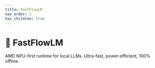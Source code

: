 ```yaml
---
title: FastFlowLM
nav_order: 1
has_children: true
---
```


# 🧠 FastFlowLM

AMD NPU-first runtime for local LLMs. Ultra-fast, power-efficient, 100% offline.
